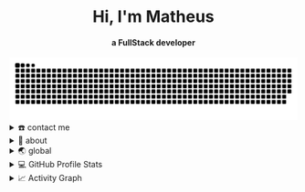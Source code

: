 
<div align="center">
<h1 align="center">Hi, I'm Matheus</h1>
<h4 align="center">a FullStack developer </h4>
</div>

<div align="center">
  <a href="">
  <img  src="https://github.com/MatheusMoraesSoares/MatheusMoraesSoares/blob/main/grid-snake.svg"
       alt="snake" /></a>
</div>

<details>
  <summary>☎️ contact me</summary>
<div>
  <samp>
    <h2 align="center">😎 you can reach me by:</h2>
    <p align="center">
      <br/>
      <a href="https://www.linkedin.com/in/matheus-moraes-soares-692b4322a/" target="blank"><img align="center"
         src="https://img.shields.io/badge/linkedin-%231DA1F2.svg?style=for-the-badge&logo=linkedin&logoColor=white"
         alt="Matheus" height="30"/></a>
    </p>
  <p align="center">
      <a href="https://www.instagram.com/matheusmoraes03/" target="blank"><img align="center"
         src="https://img.shields.io/badge/instagram-%23E4405F.svg?style=for-the-badge&logo=Instagram&logoColor=white"
         alt="Matheus" height="30"/></a>
      <a href="https://api.whatsapp.com/send?phone=5573998250663&text=Matheus%20Moraes" target="blank"><img align="center"
         src="https://img.shields.io/badge/whatsapp-4B7F1.svg?style=for-the-badge&logo=whatsapp&logoColor=white"
         alt="Matheus" height="30"/></a>
      <br>
    </p>
  </samp>
</div>
</details>

<details>
  <summary>🧮 about</summary>
<div markdown="1" class=type>
  <h2 align="center">🧮 Skills </h2>
  
  ![JavaScript](https://img.shields.io/badge/JavaScript-%23316192.svg?style=flat&logo=javascript&logoColor=yellow&color=black)
  ![HTML5](https://img.shields.io/badge/HTML5-%23316192.svg?style=flat&logo=HTML5&logoColor=white&color=FF4C1E)
  ![TypeScript](https://img.shields.io/badge/TypeScript-%23316192.svg?style=flat&logo=TypeScript&logoColor=white&color=083061)
  ![CSS3](https://img.shields.io/badge/CSS3-%23316192.svg?style=flat&logo=CSS3&logoColor=white&color=1572B7)
  ![ReactJS](https://img.shields.io/badge/ReactJS-%23316192.svg?style=flat&logo=React&logoColor=blue&color=grey)
  ![NodeJS](https://img.shields.io/badge/NodeJS-%23316192.svg?style=flat&logo=Node.Js&logoColor=green&color=383636)
  ![Jest](https://img.shields.io/badge/Jest-%23316192.svg?style=flat&logo=Jest&logoColor=white&color=853957)
  ![MySql](https://img.shields.io/badge/MySql-%23316192.svg?style=flat&logo=MYSQL&logoColor=yellow&color=blue)
  ![AWS](https://img.shields.io/badge/AWS-%23316192.svg?style=flat&logo=AMAZONAWS&logoColor=FD9A01&color=232F3F)
  ![Postman](https://img.shields.io/badge/Postman-%23316192.svg?style=flat&logo=Postman&logoColor=FD6C35&color=white)
  ![Express](https://img.shields.io/badge/Express-%23316192.svg?style=flat&logo=Express&logoColor=yellow&color=black)
  
  <h2 align="center">🧮 Learning </h2>
  
  ![Angular9](https://img.shields.io/badge/Angular9-%23316192.svg?style=flat&logo=Angular&logoColor=red&color=009FE1)
  ![VUE.JS](https://img.shields.io/badge/VUE.JS-%23316192.svg?style=flat&logo=VUE.JS&logoColor=grey&color=02C080)
  ![Bootstrap](https://img.shields.io/badge/Bootstrap-%23316192.svg?style=flat&logo=Bootstrap&logoColor=white&color=5E3F88)
  ![Solidity](https://img.shields.io/badge/Solidity-%23316192.svg?style=flat&logo=Solidity&logoColor=grey&color=white)
  ![Ruby](https://img.shields.io/badge/Ruby-%23316192.svg?style=flat&logo=Ruby&logoColor=white&color=D5232F)
  
  
</div>
</details>

<details>
  <summary>🌏 global</summary>
<div>
<h2 align="center"> Wanna learn more something about me? </h2>
</div>

```js
%%%%%%%%%%%%%%%%%%%%%%%%%%%%%%%&&&&&&&&&&&&&&&&%%%%/*(.(&&&&&&&&&&&&&&&&&%/,***%&&@@@@@@@@@@@@&@@@@@@@@@@&#&@@@@@@@@@@@@
%%%%%%%%%%%%%%%%%#%%%%%%%%%%%%%%%%%%%%%%%%%%&&&%&%%%#/%%&&&&&&&&&&&&&&&&&&&%%%&&&&&&&@@@@@@@@@@@@@@@@@@@@@&&@@@@@@@@@@@@
%%%%%%%%%%%%%%%%%%%%%%%%%%%%%%%%%%%%%%%%%%%%%%%%%%%%%%%&&&&&&&&&&&&&&&&&&&&&&&&&&&&&&&&&&&@@@@@@@@@@@@@@@@@@@@@@@@@@@@@@
%%%%%%%%%%%%%%%%%%%%%%%%%%%%%%%%%%%%%%###%%%%%%%%%%%%%%%&&&&&&&&&&&&&&&&&&&&&&&&&&&&&&&&&&&&@@@@@@@@@@@@@@@@@@@@@@@@@@@@
####%%%%%%%%@@@@&@@&#(%@%%%%%%%%%%%%%%%%%%%%%%%%%%%%%%%%%%&&&&&&&&&&&&&&&&&&&&&&&&&&&&&&&&&&&&&@@@@@&&&&&@@@@@@@@@@@@@@@
#####%%##&@(/////////(&&%%%%%%%%%%%%%%%%%%%%%%%%%%%%%%%%%%&&&&&&&&&&&&&&&&&&&&&&&&&&&&&&&&&&&&&&&&&&&&&&&%&&@@@@@@@@@@@@
######%#&%//////////#@%%%%%%%%%%%%%%%%%%%%%%%%%%%%%%%%%%%%%%%&&&%%&&&&&&&&&&&&&&&&&&&&&&&&&&&&&&&&&&&&&&&&&&&&@@@@@@@@@@
######%@#//////////#@%%%%%%%%%%%%%%%%%%%%%%%%%%%%%%%%%%%%%%%%%%%%%%%%%%%%%&&&&&&&&&&&&&&&&&&&&&&&&&&&&&&&&&&&&&&&@@&@@@@
######&&///////////%&##%%%%%%%%%%%%%%%%%%%%%%%%%%%%&@@@&%%&&@&%%%%%%%%%%%%%%%%%%%%%&&&&&&&&&&&&&&&&&&&&&&&&&&&&&&&&&@@@@
#####%@#///////////&%%%#%%%%%%%%%%%%%%%%%%%%%%%%%%%@#///(##///(&&%%%%%%%%%%%%%%%%%%%%%&&&&&&&&&&&&&&&&&&&&&&&&&&&&&&&&&&
#####%@(**/////////%&#%%%%%%%%%%%%%%##%%%%%%%%%%%%%%&&//////////(@&%%%%%%%%%%%%%%%%%%%%%%&&&&&&&&&&&&&&&&&&&&&&&&&&&&&&&
#####%@(********///(@%#%%%%%%%%%%%%%%%%%#%%%%%%%%%%%%%@%//////////&%%%%%%%%%%%%%%%%%%%%%%%%&&&&&&&&&&&&&&&&&&&&&&&&&&&&&
######@%*,.....,**//#@%###%%%%%%%%%%%%%%%%%%%%%%%%%%%%%&&////////*/@%%%%%%%%%%%%%%%%%%%%%%%%%&&&&&&&&&&&&&&&&&&&&&&&&&&&
######&@(.      .,***#@%%%#%%%%%%%%%%%%%%#%%%%#%%%%%%#%%&%///////**&&%%%%%%%%%%%%%%%%%%%%%%%%%%%&&&&&&&&&&&&&&&&&&&&&&&&
#######%&/        ,***/&&###%&@@&%#(((((((##%%&@@&&&%%#%&@////////,%@%%%%%%%%%%%%%%%%%%%%%%%%%%%%%%&&&&%&&&%%&&&&&&&&&&&
########%@/        .,***/%@(//*///////******///**/**/(%@@&/*//*/**,%@%%%%%%%%%%%%%%%%%%%%%%%%%%%%%%%%%%%%%%%%%%&&&&&&&&&
##########&&,        ,,**/**//***/////******/////*/**//***(&@#*/*,*@&#%%%%%%%%%%%%%%%%%%%%%%%%%%%%%%%%%%%%%%%%%%%%&&&&&&
############&&,       .,***/******************************/*//%&(,%@#%#%%%%%%%%%%%%%%%%%%%%%%%%%%%%%%%%%%%%%%%%%%%%%&&&&
##############%@/     .,****************************************/&&%%%%#%##%%%%%%%%%#%%%%%%%%%%%%%%%%%%%%%%%%%%%%%%%%&&&
#############%&//&%*,,,**************(@@@@@@@%/*******************#@%##%###%%%%%%%%%%%%###%%%%%%%%%##%%%%%%%%%%%%%%%%%%%
(############&#********************/&@@@@@@@@@@%*******************#&########%%%%%%%#%%####%%%%%%%%##%%%%%%%%#%%%%#/#%%%
############%@/********************#@@@@@@@@@@@@&/******************&&#######%##%%%%%########%%%%%%%%%%%%%%%%##%%%%%%%%%
((##########%@/********************&@@@@@@@@@@@@@%************%@@&(*(&###########%%%%%########%%%%%%%%%%%%%%%###%%%%%%%%
((##########%@/********************&@@@@@@@@@@@@@@/**********&@@@@@(*&%############%%###########%%%%%%%%%%%%%%%%%%%%%%%%
(((##########@#********************#@@@@@@@@@@@@@@(*********/@@@@@@@*%&########################%%%%%%%%%%%%%%%%%%%%%%%%%
((###########&%********************/@@@@@@@@@@@@@@/,********/@@@@@@@/#&##########################%%%%%%%%%%%%%%%#%%%%%%%
((((##########&/********************#@@@@@@@@@@@@&***********@@@@@@@((@###########################%%%%%%%%%%%%%%%%%%%%%%
((((##########%%******************,*,/@@@@@@@@@@@/,,********,#@@@@@@//@%############################%###%%%%########%%%%
(((((##########&(,*********,***,,,*,*,,*%@@@@@@%*,,*,,,,,,,***&@@@@&*/@%##############################%####%%%%########%
(((((###########&(,*******,,,,,,,,,,,,,,,,....,,.,.,,,,,,,,,,,*%@@@(,/&#################################################
(((((((##########&(,,,,,,,,,,,,,,,...                      ...,,,,,,,#&#################################################
(((((((((#########%%,,,,,,,,,,.                                  ..,*@%#################################################
%%%#####(((#########&%,,,,,,.                                      *@%##################################################
%%%%%%%%%%%###########%&(,,....     .*/#%&@@@@@@&%(*.           .*&&##########################(,*(######################
##%%%%%%//%%&%%##(#######%&%(*,*(&@@@@@&@@@@@@@@@@@&@@%,. ..,/%@@%#############################((####((#################
###%%%%%##%&&&&&&%%####(####(#&@&&@@@&@@@@@@@@@@@@@@@@@&%&@&%###########################################################
###%%%%%%%%%%&%&%&&&%###(#((%&%&&@@@@@@@@@@@@@@@@@@&@@@@%#########################################(#####################
###%%%%%%%%%%%%&&&&&&&%%#%&&&&&@@&&@@@@@@@@@@@@@@@&&@@@@@%##############################################################
#####%%%%%%%%%%%&&%%&&&#%&&&&&&&&&&@@@@@@@@@@@@@@@&&@@&@@@##############################################################
####%%%&&&&%%%&&&&&&&&&&&&&&&&&&&&&@@@@@&@@@@@@@@&%@&@@&@@@#############################################################
%%#####%%%%%%%&&&&&&&&&&&&&&&&&&&&@@@&&@@@@@&@@@&%@@%&@@&&@&############(########################((#####################
##%%%%%%%%%%%%%%%%%%%%&&&&&&%&&&&&&&&@@@@@&@@@@@%&@@@%&@@@&@@####################################(((((##################
#######%%%%%%%%%%%%%%&&&&&&&&&&%%&&@@@@@&&@@@@&#@@@@@@&%&@@@&@%########((##(#####################((((((#################
####%###%%%%%%%%&&&&%%%&%%%%%%&&&&&&@&&@@@@@@#%@@@@@@@@@%&&&@&@%#########((#######(#############(((((((#################
######%&%%#%%%%%%%%%%%%&&&&&%%&&&&&&&@@@@@&(#@@@@@@@@@@@@@%&&@@&########(((((#####(###############((((((################
(##%#%%%%%%&&&%%%%%%%%%%%%%%%%%&&&@&&&&#((%@@@@@@@@@@@@@@@@%%%&@#########((((((((((((############(((((((################
((((#%%########%%%%%&&&&&&&&%%%%%%##((#&@@@@@@@@@@@@@@@@@@@@%%&@&%#######((((((((((((############((((((((###############
#(((#######%&&%%%%%%%%#####((((#%&&@@@@@@@@@@@@@@@@@@@@@@@@@&%##/**(&%#((((((((((((((#############((((((((##############
#((((((((#&%#%##((##%&&&&&&&&&&&&&@@@@@@@@@@@@@@@@@@@@@@@@@%(***,******(&%((((((((((((############((((((((##############
(((#####%%((%%%(/////(#%&&&&&&&&&&@@@@@@@@@@@@@@@@@@@@@@@@@#*,*,***********(%%#((((((((((((((((((((((((((((#############
((((((##%%%##%%%(/////(&&&&&&&&&&&&@@@@@@@@@@@@@@@@@@@@@@@@&%#/*,,,,,,,,,,*,,,,/%&#(((((((((((((((((((((((((############
((((((((####%%#####%%%&&&&&&&&&&&&&&&&&&@@@@@@@@@@@@@@@@@@@@&#(((%&&#/*,*#&/*//****/#%%(((((((((((((((((((((############
((((((((((#######(((##%&&&&&&&&&%#((#&&#////(%@%@@@@@@@@@@@@#((((((((((#%&&(*,,,,,,,,,,,(&&#(((((((/((/(((((((##########
(((((((((((((####((((#&&&&&&&&&%###%%/#&@&&%&%//(&@@@@@@@@@@#(((((((((((((((/((#%#(*,,,,,,,,/%&#(((((((//(((((##########
(///((((((((((((((((((%&&&&&&%#####&&%%%%%%&@%&%#((&@@@@@@@&#(((((((((((((((((///////(##%%#(###((#&%#(///(((((##########
///////(((((((((((((((%&&&&&%#((######%%%%%%%%%#((((%@@@@@&&((((((((((((((////////////(((((((#%&%#/*,/#&#((((((((#######
//////////((((((((((((#&&&&%((((((##%%&&@@@@@#&&(((((%@@@&&(//////(/((/((/////////////(///(((((((((((#%%#/(%&#(((#######
/////////////(((((((#%%&&&&&&&&%%%%&&&@@@@@@(/////(@@@@@@@@@@@&(//##//(/(////////////////(((((((((((((((((((#%&&&%#(#(((
//////////////(#%%&%#######%%%%%%%%&&@@@@@@#*////(@@@@@@@@@@@#***/#////////////////////////(((((((((((((((((((((((####((
//////(##%%%%&&&&&%########%%%%%%%%&&@@@@@%/////(&@@@@@@@@&&/***((//////////////////////////((((((((((((((((/(((((((((((
```
</details>

<details> 
  <summary>💻 GitHub Profile Stats</summary>
  <div>
    <h2 align="center"> 📊 Github stats </h2>
      <br/>
        <p align="center">
          <a href="https://github.com/MatheusMoraesSoares">
          <img src="https://github-readme-stats.vercel.app/api/top-langs/?username=1999AZZAR&langs_count=6&theme=gruvbox&layout=compact&hide_border=true" alt="Matheus :: Top Langs" /></a>
        </p>
        <p align="center">
          <a href="https://github.com/MatheusMoraesSoares">
          <img width="49.5%" src="https://github-readme-stats.vercel.app/api?username=MatheusMoraesSoares&show_icons=true&theme=gruvbox&hide_border=true" />
          <img width="49.5%" src="https://github-readme-streak-stats.herokuapp.com/?user=MatheusMoraesSoares&theme=gruvbox&hide_border=true" />
          </a>
       </p>
     <br>
  </div>    
</details>

<details>
  <summary>📈 Activity Graph</summary>
  <br/>
  <h2 align="center"> my current activity </h2>
<a href="https://github.com/ashutosh00710/github-readme-activity-graph"><img alt="Matheus's Activity Graph" src="https://activity-graph.herokuapp.com/graph/?username=MatheusMoraesSoares&bg_color=000&color=fff&line=00E676&point=fff&hide_border=true" /></a>
</details>
